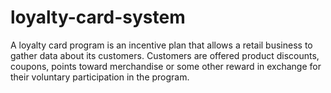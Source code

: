 # loyalty-card-system
A loyalty card program is an incentive plan that allows a retail business to gather data about its customers. Customers are offered product discounts, coupons, points toward merchandise or some other reward in exchange for their voluntary participation in the program.
